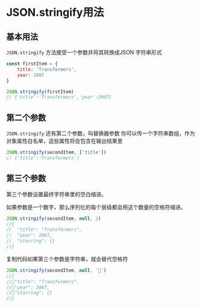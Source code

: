 # JSON.stringify用法

## 基本用法

`JSON.stringify` 方法接受一个参数并将其转换成JSON 字符串形式

```javascript
const firstItem = { 
    title: 'Transformers', 
    year: 2007 
}

JSON.stringify(firstItem)
// {'title':'Transformers','year':2007}
```


## 第二个参数

`JSON.stringify` 还有第二个参数，叫替换器参数
你可以传一个字符串数组，作为对象属性白名单，这些属性将会包含在输出结果里

```javascript
JSON.stringify(secondItem, ['title'])
// {'title':'Transformers'}
```


## 第三个参数

第三个参数设置最终字符串里的空白缩进。

如果参数是一个数字，那么序列化的每个层级都会用这个数量的空格符缩进。

```javascript
JSON.stringify(secondItem, null, 2)
//{
//  "title": "Transformers",
//  "year": 2007,
//  "starring": {}
//}
```

复制代码如果第三个参数是字符串，就会替代空格符

```javascript
JSON.stringify(secondItem, null, '🦄')
//{
//🦄"title": "Transformers",
//🦄"year": 2007,
//🦄"starring": {}
//}
```